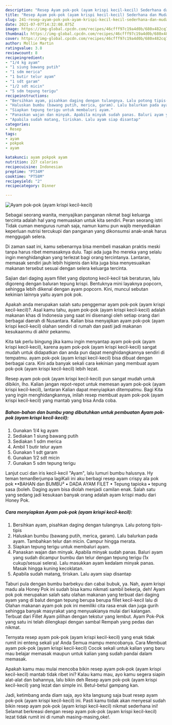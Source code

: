 ```yaml
---
description: "Resep Ayam pok-pok (ayam krispi kecil-kecil) Sederhana dan Mudah Dibuat"
title: "Resep Ayam pok-pok (ayam krispi kecil-kecil) Sederhana dan Mudah Dibuat"
slug: 241-resep-ayam-pok-pok-ayam-krispi-kecil-kecil-sederhana-dan-mudah-dibuat
date: 2021-07-07T14:32:08.075Z
image: https://img-global.cpcdn.com/recipes/46cfff97c19a4d0b/680x482cq70/ayam-pok-pok-ayam-krispi-kecil-kecil-foto-resep-utama.jpg
thumbnail: https://img-global.cpcdn.com/recipes/46cfff97c19a4d0b/680x482cq70/ayam-pok-pok-ayam-krispi-kecil-kecil-foto-resep-utama.jpg
cover: https://img-global.cpcdn.com/recipes/46cfff97c19a4d0b/680x482cq70/ayam-pok-pok-ayam-krispi-kecil-kecil-foto-resep-utama.jpg
author: Mollie Martin
ratingvalue: 3.8
reviewcount: 8
recipeingredient:
- "1/4 kg ayam"
- "1 siung bawang putih"
- "1 sdm merica"
- "1 butir telur ayam"
- "1 sdt garam"
- "1/2 sdt micin"
- "5 sdm tepung terigu"
recipeinstructions:
- "Bersihkan ayam, pisahkan daging dengan tulangnya. Lalu potong tipis-tipis"
- "Haluskan bumbu (bawang putih, merica, garam). Lalu balurkan pada ayam. Tambahkan telur dan micin. Campur hingga merata."
- "Siapkan tepung terigu untuk membaluri ayam."
- "Panaskan wajan dan minyak. Apabila minyak sudah panas. Baluri ayam yang sudah dicampur bumbu dan telur dengan tepung terigu (1x cukup/sesuai selera). Lalu masukkan ayam kedalam minyak panas. Masak hingga kuning kecoklatan."
- "Apabila sudah matang, tiriskan. Lalu ayam siap disantap"
categories:
- Resep
tags:
- ayam
- pokpok
- ayam

katakunci: ayam pokpok ayam 
nutrition: 227 calories
recipecuisine: Indonesian
preptime: "PT34M"
cooktime: "PT58M"
recipeyield: "2"
recipecategory: Dinner

---
```



![Ayam pok-pok (ayam krispi kecil-kecil)](https://img-global.cpcdn.com/recipes/46cfff97c19a4d0b/680x482cq70/ayam-pok-pok-ayam-krispi-kecil-kecil-foto-resep-utama.jpg)

Sebagai seorang wanita, menyajikan panganan nikmat bagi keluarga tercinta adalah hal yang memuaskan untuk kita sendiri. Peran seorang istri Tidak cuman mengurus rumah saja, namun kamu pun wajib menyediakan keperluan nutrisi tercukupi dan panganan yang dikonsumsi anak-anak harus menggugah selera.

Di zaman  saat ini, kamu sebenarnya bisa membeli masakan praktis meski tanpa harus ribet memasaknya dulu. Tapi ada juga lho mereka yang selalu ingin menghidangkan yang terlezat bagi orang tercintanya. Lantaran, memasak sendiri jauh lebih higienis dan kita juga bisa menyesuaikan makanan tersebut sesuai dengan selera keluarga tercinta. 

Sajian dari daging ayam fillet yang dipotong kecil-kecil tak beraturan, lalu digoreng dengan baluran tepung krispi. Bentuknya mini layaknya popcorn, sehingga lebih dikenal dengan ayam popcorn. Kini, muncul sebutan kekinian lainnya yaitu ayam pok pok.

Apakah anda merupakan salah satu penggemar ayam pok-pok (ayam krispi kecil-kecil)?. Asal kamu tahu, ayam pok-pok (ayam krispi kecil-kecil) adalah makanan khas di Indonesia yang saat ini disenangi oleh setiap orang dari berbagai daerah di Nusantara. Kalian bisa menyajikan ayam pok-pok (ayam krispi kecil-kecil) olahan sendiri di rumah dan pasti jadi makanan kesukaanmu di akhir pekanmu.

Kita tak perlu bingung jika kamu ingin menyantap ayam pok-pok (ayam krispi kecil-kecil), karena ayam pok-pok (ayam krispi kecil-kecil) sangat mudah untuk didapatkan dan anda pun dapat menghidangkannya sendiri di tempatmu. ayam pok-pok (ayam krispi kecil-kecil) bisa dibuat dengan berbagai cara. Kini ada banyak sekali cara kekinian yang membuat ayam pok-pok (ayam krispi kecil-kecil) lebih lezat.

Resep ayam pok-pok (ayam krispi kecil-kecil) pun sangat mudah untuk dibikin, lho. Kalian jangan repot-repot untuk memesan ayam pok-pok (ayam krispi kecil-kecil), lantaran Kalian dapat menyiapkan ditempatmu. Bagi Kita yang ingin menghidangkannya, inilah resep membuat ayam pok-pok (ayam krispi kecil-kecil) yang mantab yang bisa Anda coba.

<!--inarticleads1-->

##### Bahan-bahan dan bumbu yang dibutuhkan untuk pembuatan Ayam pok-pok (ayam krispi kecil-kecil):

1. Gunakan 1/4 kg ayam
1. Sediakan 1 siung bawang putih
1. Sediakan 1 sdm merica
1. Ambil 1 butir telur ayam
1. Gunakan 1 sdt garam
1. Gunakan 1/2 sdt micin
1. Gunakan 5 sdm tepung terigu


Lanjut cuci dan iris kecil-kecil &#34;Ayam&#34;, lalu lumuri bumbu halusnya. Hy teman temanBerjumpa lagiKali ini aku berbagi resep ayam crispy ala pok pok ••BAHAN dan BUMBU² • DADA AYAM FILET • Tepung tapioka • tepung sasa (boleh. Daging ayam bisa diolah menjadi camilan enak. Salah satu yang sedang jadi kesukaan banyak orang adalah ayam krispi madu dari Honey Pok. 

<!--inarticleads2-->

##### Cara menyiapkan Ayam pok-pok (ayam krispi kecil-kecil):

1. Bersihkan ayam, pisahkan daging dengan tulangnya. Lalu potong tipis-tipis
1. Haluskan bumbu (bawang putih, merica, garam). Lalu balurkan pada ayam. Tambahkan telur dan micin. Campur hingga merata.
1. Siapkan tepung terigu untuk membaluri ayam.
1. Panaskan wajan dan minyak. Apabila minyak sudah panas. Baluri ayam yang sudah dicampur bumbu dan telur dengan tepung terigu (1x cukup/sesuai selera). Lalu masukkan ayam kedalam minyak panas. Masak hingga kuning kecoklatan.
1. Apabila sudah matang, tiriskan. Lalu ayam siap disantap


Taburi pula dengan bumbu barbekyu dan cabai bubuk, ya. Nah, ayam krispi madu ala Honey Pok ini sudah bisa kamu nikmati sambil bekerja, deh! Ayam pok pok merupakan salah satu olahan makanan yang terbuat dari daging ayam yang di balut dengan tepung berupa berupa fillet kecil-kecil lalu di Olahan makanan ayam pok pok ini memiliki cita rasa enak dan juga gurih sehingga banyak masyrakat yang menyuakianya mulai dari kalangan. Terbuat dari Fillet Ayam pilihan dengan tekstur yang lembut. Ayam Pok-Pok yang satu ini telah dilengkapi dengan sambal Rempah yang pedas dan nikmat. 

Ternyata resep ayam pok-pok (ayam krispi kecil-kecil) yang enak tidak rumit ini enteng sekali ya! Anda Semua mampu mencobanya. Cara Membuat ayam pok-pok (ayam krispi kecil-kecil) Cocok sekali untuk kalian yang baru mau belajar memasak maupun untuk kalian yang sudah pandai dalam memasak.

Apakah kamu mau mulai mencoba bikin resep ayam pok-pok (ayam krispi kecil-kecil) mantab tidak ribet ini? Kalau kamu mau, ayo kamu segera siapin alat-alat dan bahannya, lalu bikin deh Resep ayam pok-pok (ayam krispi kecil-kecil) yang lezat dan simple ini. Betul-betul gampang kan. 

Jadi, ketimbang anda diam saja, ayo kita langsung saja buat resep ayam pok-pok (ayam krispi kecil-kecil) ini. Pasti kamu tiidak akan menyesal sudah bikin resep ayam pok-pok (ayam krispi kecil-kecil) nikmat sederhana ini! Selamat berkreasi dengan resep ayam pok-pok (ayam krispi kecil-kecil) lezat tidak rumit ini di rumah masing-masing,oke!.

